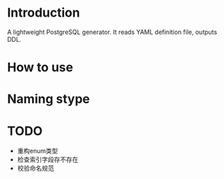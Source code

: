# Introduction
A lightweight PostgreSQL generator. It reads YAML definition file, outputs DDL.

# How to use

# Naming stype

# TODO
- 重构enum类型
- 检查索引字段存不存在
- 校验命名规范
